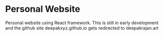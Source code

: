 # Personal Website
Personal website using React framework. This is still in early development and the github site deepakxyz.github.io gets redirected to
deepakrajan.art

